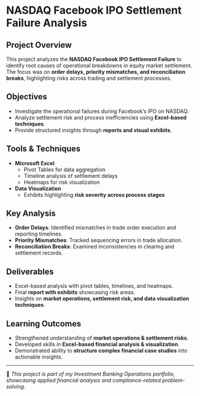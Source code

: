 # NASDAQ Facebook IPO Settlement Failure Analysis  

## Project Overview  
This project analyzes the **NASDAQ Facebook IPO Settlement Failure** to identify root causes of operational breakdowns in equity market settlement. The focus was on **order delays, priority mismatches, and reconciliation breaks**, highlighting risks across trading and settlement processes.  

## Objectives  
- Investigate the operational failures during Facebook’s IPO on NASDAQ.  
- Analyze settlement risk and process inefficiencies using **Excel-based techniques**.  
- Provide structured insights through **reports and visual exhibits**.  

## Tools & Techniques  
- **Microsoft Excel**  
  - Pivot Tables for data aggregation  
  - Timeline analysis of settlement delays  
  - Heatmaps for risk visualization  
- **Data Visualization**  
  - Exhibits highlighting **risk severity across process stages**  

## Key Analysis  
- **Order Delays**: Identified mismatches in trade order execution and reporting timelines.  
- **Priority Mismatches**: Tracked sequencing errors in trade allocation.  
- **Reconciliation Breaks**: Examined inconsistencies in clearing and settlement records.  

## Deliverables  
- Excel-based analysis with pivot tables, timelines, and heatmaps.  
- Final **report with exhibits** showcasing risk areas.  
- Insights on **market operations, settlement risk, and data visualization techniques**.  

## Learning Outcomes  
- Strengthened understanding of **market operations & settlement risks**.  
- Developed skills in **Excel-based financial analysis & visualization**.  
- Demonstrated ability to **structure complex financial case studies** into actionable insights.  

---
📂 *This project is part of my Investment Banking Operations portfolio, showcasing applied financial analysis and compliance-related problem-solving.*  
